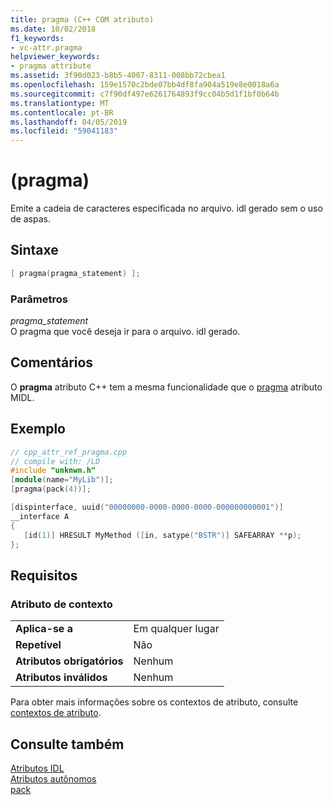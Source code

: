 ```yaml
---
title: pragma (C++ COM atributo)
ms.date: 10/02/2018
f1_keywords:
- vc-attr.pragma
helpviewer_keywords:
- pragma attribute
ms.assetid: 3f90d023-b8b5-4007-8311-008bb72cbea1
ms.openlocfilehash: 159e1570c2bde07bb4df8fa904a519e8e0018a6a
ms.sourcegitcommit: c7f90df497e6261764893f9cc04b5d1f1bf0b64b
ms.translationtype: MT
ms.contentlocale: pt-BR
ms.lasthandoff: 04/05/2019
ms.locfileid: "59041183"
---
```

# <a name="pragma"></a>(pragma)

Emite a cadeia de caracteres especificada no arquivo. idl gerado sem o uso de aspas.

## <a name="syntax"></a>Sintaxe

```cpp
[ pragma(pragma_statement) ];
```

### <a name="parameters"></a>Parâmetros

*pragma_statement*<br/>
O pragma que você deseja ir para o arquivo. idl gerado.

## <a name="remarks"></a>Comentários

O **pragma** atributo C++ tem a mesma funcionalidade que o [pragma](/windows/desktop/Midl/pragma) atributo MIDL.

## <a name="example"></a>Exemplo

```cpp
// cpp_attr_ref_pragma.cpp
// compile with: /LD
#include "unknwn.h"
[module(name="MyLib")];
[pragma(pack(4))];

[dispinterface, uuid("00000000-0000-0000-0000-000000000001")]
__interface A
{
   [id(1)] HRESULT MyMethod ([in, satype("BSTR")] SAFEARRAY **p);
};
```

## <a name="requirements"></a>Requisitos

### <a name="attribute-context"></a>Atributo de contexto

|||
|-|-|
|**Aplica-se a**|Em qualquer lugar|
|**Repetível**|Não|
|**Atributos obrigatórios**|Nenhum|
|**Atributos inválidos**|Nenhum|

Para obter mais informações sobre os contextos de atributo, consulte [contextos de atributo](cpp-attributes-com-net.md#contexts).

## <a name="see-also"></a>Consulte também

[Atributos IDL](idl-attributes.md)<br/>
[Atributos autônomos](stand-alone-attributes.md)<br/>
[pack](../../preprocessor/pack.md)